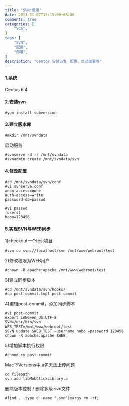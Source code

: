 ```yaml
---
title: "SVN:使用"
date: 2013-11-07T18:15:00+08:00
comments: true
categories: [
	"VCS",
]
tags: [
	"SVN",
	"配置",
	"部署",
]
description: "Centos 安装SVN，配置，自动部署等"
---
```

#### 1.系统
Centos 6.4 

#### 2.安装svn
```
#yum install subversion
```

<!--more-->  

#### 3.建立版本库
```
#mkdir /mnt/svndata
```
启动服务
```
#svnserve -d -r /mnt/svndata
#svnadmin create /mnt/svndata/svn
```
#### 4.修改配置
```
#cd /mnt/svndata/svn/conf
#vi svnserve.conf
anon-access=none
auth-access=write
password-db=passwd

#vi passwd
[users]
hobo=123456
```

#### 5.实现SVN与WEB同步

1)checkout一个test项目
```
#svn co svn://localhost/svn /mnt/www/webroot/test
```
2)修改权限为WEB用户
```
#chown -R apache:apache /mnt/www/webroot/test
```
3)建立同步脚本
```
#cd /mnt/svndata/svn/hooks/
#cp post-commit.tmpl post-commit
```
4)编辑post-commit，添加同步脚本
```
#vi post-commit
export LANG=en_US.UTF-8
SVN=/usr/bin/svn
WEB_TEST=/mnt/www/webroot/test
$SVN update $WEB_TEST –username hobo –password 123456
chown -R apache:apache $WEB
```
5)增加脚本执行权限
```
#chmod +x post-commit
```


Mac下Versions中.a包无法上传问题
```
cd filepath
svn add libMobClickLibrary.a 
```
 
删除版本控制 / 删除多级.svn文件
```
#find . -type d -name ".svn"|xargs rm -rf;
```


